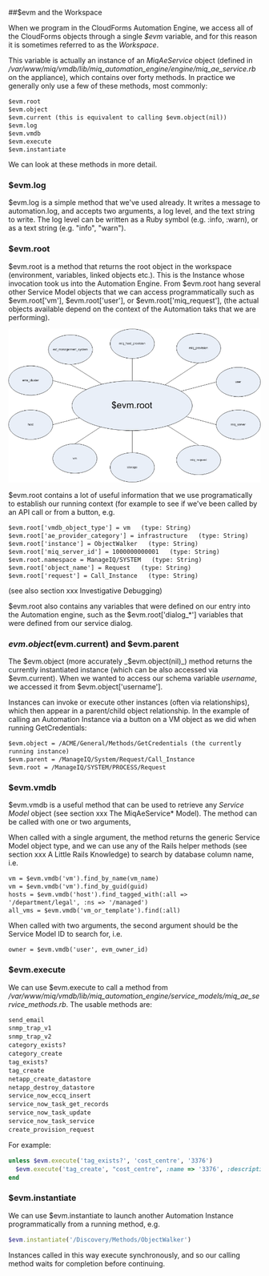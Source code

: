 ##$evm and the Workspace

When we program in the CloudForms Automation Engine, we access all of the CloudForms objects through a single _$evm_ variable, and for this reason it is sometimes referred to as the _Workspace_.

This variable is actually an instance of an _MiqAeService_ object (defined in _/var/www/miq/vmdb/lib/miq\_automation\_engine/engine/miq\_ae\_service.rb_ on the appliance), which contains over forty methods. In practice we generally only use a few of these methods, most commonly:

```
$evm.root
$evm.object
$evm.current (this is equivalent to calling $evm.object(nil))
$evm.log
$evm.vmdb
$evm.execute
$evm.instantiate
```

We can look at these methods in more detail.

### $evm.log

$evm.log is a simple method that we've used already. It writes a message to automation.log, and accepts two arguments, a log level, and the text string to write. The log level can be written as a Ruby symbol (e.g. :info, :warn), or as a text string (e.g. "info", "warn").

### $evm.root

$evm.root is a method that returns the root object in the workspace (environment, variables, linked objects etc.). This is the Instance whose invocation took us into the Automation Engine. From $evm.root hang several other Service Model objects that we can access programmatically such as $evm.root['vm'], $evm.root['user'], or $evm.root['miq_request'], (the actual objects available depend on the context of the Automation taks that we are performing).


![Object Model](images/object_model.png)


$evm.root contains a lot of useful information that we use programatically to establish our running context (for example to see if we've been called by an API call or from a button, e.g.

```
$evm.root['vmdb_object_type'] = vm   (type: String)
$evm.root['ae_provider_category'] = infrastructure   (type: String)
$evm.root['instance'] = ObjectWalker   (type: String)
$evm.root['miq_server_id'] = 1000000000001   (type: String)
$evm.root.namespace = ManageIQ/SYSTEM   (type: String)
$evm.root['object_name'] = Request   (type: String)
$evm.root['request'] = Call_Instance   (type: String)
```

(see also section xxx Investigative Debugging)

$evm.root also contains any variables that were defined on our entry into the Automation engine, such as the $evm.root['dialog_*'] variables that were defined from our service dialog.

### $evm.object ($evm.current) and $evm.parent

The $evm.object (more accurately _$evm.object(nil)_) method returns the currently instantiated instance (which can be also accessed via $evm.current). When we wanted to access our schema variable _username_, we accessed it from $evm.object['username'].

Instances can invoke or execute other instances (often via relationships), which then appear in a parent/child object relationship. In the example of calling an Automation Instance via a button on a VM object as we did when running GetCredentials:

```
$evm.object = /ACME/General/Methods/GetCredentials (the currently running instance)
$evm.parent = /ManageIQ/System/Request/Call_Instance
$evm.root = /ManageIQ/SYSTEM/PROCESS/Request
```

### $evm.vmdb

$evm.vmdb is a useful method that can be used to retrieve any _Service Model_ object (see section xxx The MiqAeService* Model). The method can be called with one or two arguments, 

When called with a single argument, the method returns the generic Service Model object type, and we can use any of the Rails helper methods (see section xxx A Little Rails Knowledge) to search by database column name, i.e.

```
vm = $evm.vmdb('vm').find_by_name(vm_name)
vm = $evm.vmdb('vm').find_by_guid(guid)
hosts = $evm.vmdb('host').find_tagged_with(:all => '/department/legal', :ns => '/managed')
all_vms = $evm.vmdb('vm_or_template').find(:all)
```

When called with two arguments, the second argument should be the Service Model ID to search for, i.e.

```
owner = $evm.vmdb('user', evm_owner_id)
```


### $evm.execute

We can use $evm.execute to call a method from _/var/www/miq/vmdb/lib/miq\_automation\_engine/service\_models/miq\_ae\_service\_methods.rb_. The usable methods are:

```ruby
send_email
snmp_trap_v1
snmp_trap_v2
category_exists?
category_create
tag_exists?
tag_create
netapp_create_datastore
netapp_destroy_datastore
service_now_eccq_insert
service_now_task_get_records
service_now_task_update
service_now_task_service
create_provision_request
```
For example:

```ruby
unless $evm.execute('tag_exists?', 'cost_centre', '3376')
  $evm.execute('tag_create', "cost_centre", :name => '3376', :description => '3376')
end
```

### $evm.instantiate

We can use $evm.instantiate to launch another Automation Instance programmatically from a running method, e.g.

```ruby
$evm.instantiate('/Discovery/Methods/ObjectWalker')
```
Instances called in this way execute synchronously, and so our calling method waits for completion before continuing.


